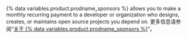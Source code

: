 {% data variables.product.prodname_sponsors %} allows you to make a monthly recurring payment to a developer or organization who designs, creates, or maintains open source projects you depend on. 更多信息请参阅“[关于 {% data variables.product.prodname_sponsors %}](/sponsors/getting-started-with-github-sponsors/about-github-sponsors)”。

